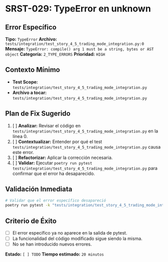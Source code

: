 # SRST-029: TypeError en unknown

## Error Específico
**Tipo:** `TypeError`
**Archivo:** `tests/integration/test_story_4_5_trading_mode_integration.py:0`
**Mensaje:** `TypeError: compile() arg 1 must be a string, bytes or AST object`
**Categoría:** `2_TYPE_ERRORS`
**Prioridad:** `HIGH`

## Contexto Mínimo
- **Test Scope:** `tests/integration/test_story_4_5_trading_mode_integration.py`
- **Archivo a tocar:** `tests/integration/test_story_4_5_trading_mode_integration.py`

## Plan de Fix Sugerido
1. [ ] **Analizar:** Revisar el código en `tests/integration/test_story_4_5_trading_mode_integration.py` en la línea 0.
2. [ ] **Contextualizar:** Entender por qué el test `tests/integration/test_story_4_5_trading_mode_integration.py` causa este error.
3. [ ] **Refactorizar:** Aplicar la corrección necesaria.
4. [ ] **Validar:** Ejecutar `poetry run pytest tests/integration/test_story_4_5_trading_mode_integration.py` para confirmar que el error ha desaparecido.

## Validación Inmediata
```bash
# Validar que el error específico desapareció
poetry run pytest -k "tests/integration/test_story_4_5_trading_mode_integration.py" -v
```

## Criterio de Éxito
- [ ] El error específico ya no aparece en la salida de pytest.
- [ ] La funcionalidad del código modificado sigue siendo la misma.
- [ ] No se han introducido nuevos errores.

**Estado:** `[ ] TODO`
**Tiempo estimado:** `20 minutos`
